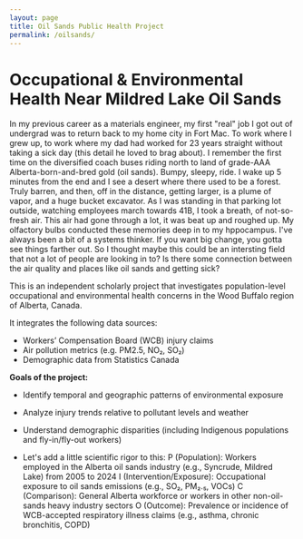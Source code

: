 ```yaml
---
layout: page
title: Oil Sands Public Health Project
permalink: /oilsands/
---
```


# Occupational & Environmental Health Near Mildred Lake Oil Sands

In my previous career as a materials engineer, my first "real" job I got out of undergrad was to return back to my home city in Fort Mac. To work where I grew up, to work where my dad had worked for 23 years straight without taking a sick day (this detail he loved to brag about). I remember the first time on the diversified coach buses riding north to land of grade-AAA Alberta-born-and-bred gold (oil sands). Bumpy, sleepy, ride. I wake up 5 minutes from the end and I see a desert where there used to be a forest. Truly barren, and then, off in the distance, getting larger, is a plume of vapor, and a huge bucket excavator.
As I was standing in that parking lot outside, watching employees march towards 41B, I took a breath, of not-so-fresh air. This air had gone through a lot, it was beat up and roughed up. My olfactory bulbs conducted these memories deep in to my hppocampus. I've always been a bit of a systems thinker. If you want big change, you gotta see things farther out. So I thought maybe this could be an intersting field that not a lot of people are looking in to? Is there some connection between the air quality and places like oil sands and getting sick?

This is an independent scholarly project that investigates population-level occupational and environmental health concerns in the Wood Buffalo region of Alberta, Canada.

It integrates the following data sources:
- Workers’ Compensation Board (WCB) injury claims
- Air pollution metrics (e.g. PM2.5, NO₂, SO₂)
- Demographic data from Statistics Canada

**Goals of the project:**
- Identify temporal and geographic patterns of environmental exposure
- Analyze injury trends relative to pollutant levels and weather
- Understand demographic disparities (including Indigenous populations and fly-in/fly-out workers)

- Let's add a little scientific rigor to this:
P (Population): Workers employed in the Alberta oil sands industry (e.g., Syncrude, Mildred Lake) from 2005 to 2024
I (Intervention/Exposure): Occupational exposure to oil sands emissions (e.g., SO₂, PM₂.₅, VOCs)
C (Comparison): General Alberta workforce or workers in other non-oil-sands heavy industry sectors
O (Outcome): Prevalence or incidence of WCB-accepted respiratory illness claims (e.g., asthma, chronic bronchitis, COPD)
